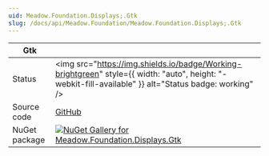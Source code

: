 ```yaml
---
uid: Meadow.Foundation.Displays;.Gtk
slug: /docs/api/Meadow.Foundation/Meadow.Foundation.Displays;.Gtk
---
```


| Gtk | |
|--------|--------|
| Status | <img src="https://img.shields.io/badge/Working-brightgreen" style={{ width: "auto", height: "-webkit-fill-available" }} alt="Status badge: working" /> |
| Source code | [GitHub](https://github.com/WildernessLabs/Meadow.Foundation/tree/main/Source/Meadow.Foundation.Peripherals/Displays.Gtk) |
| NuGet package | <a href="https://www.nuget.org/packages/Meadow.Foundation.Displays.Gtk/" target="_blank"><img src="https://img.shields.io/nuget/v/Meadow.Foundation.Displays.Gtk.svg?label=Meadow.Foundation.Displays.Gtk" alt="NuGet Gallery for Meadow.Foundation.Displays.Gtk" /></a> |

